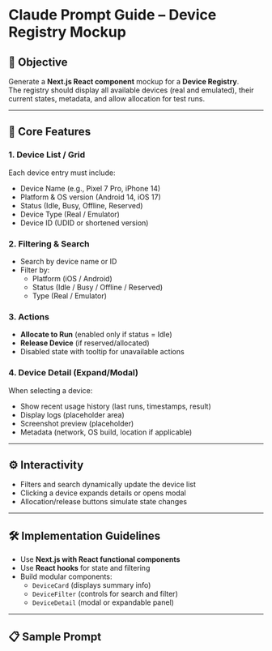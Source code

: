 # Claude Prompt Guide – Device Registry Mockup

## 🎯 Objective
Generate a **Next.js React component** mockup for a **Device Registry**.  
The registry should display all available devices (real and emulated), their current states, metadata, and allow allocation for test runs.

---

## 📐 Core Features

### 1. Device List / Grid
Each device entry must include:
- Device Name (e.g., Pixel 7 Pro, iPhone 14)
- Platform & OS version (Android 14, iOS 17)
- Status (Idle, Busy, Offline, Reserved)
- Device Type (Real / Emulator)
- Device ID (UDID or shortened version)

### 2. Filtering & Search
- Search by device name or ID
- Filter by:
  - Platform (iOS / Android)
  - Status (Idle / Busy / Offline / Reserved)
  - Type (Real / Emulator)

### 3. Actions
- **Allocate to Run** (enabled only if status = Idle)
- **Release Device** (if reserved/allocated)
- Disabled state with tooltip for unavailable actions

### 4. Device Detail (Expand/Modal)
When selecting a device:
- Show recent usage history (last runs, timestamps, result)
- Display logs (placeholder area)
- Screenshot preview (placeholder)
- Metadata (network, OS build, location if applicable)

---

## ⚙️ Interactivity
- Filters and search dynamically update the device list
- Clicking a device expands details or opens modal
- Allocation/release buttons simulate state changes

---

## 🛠️ Implementation Guidelines
- Use **Next.js with React functional components**
- Use **React hooks** for state and filtering
- Build modular components:
  - `DeviceCard` (displays summary info)
  - `DeviceFilter` (controls for search and filter)
  - `DeviceDetail` (modal or expandable panel)

---

## 📋 Sample Prompt
